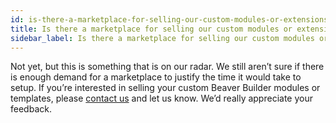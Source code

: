 ```yaml
---
id: is-there-a-marketplace-for-selling-our-custom-modules-or-extensions
title: Is there a marketplace for selling our custom modules or extensions?
sidebar_label: Is there a marketplace for selling our custom modules or extensions?
---
```


Not yet, but this is something that is on our radar. We still aren’t sure if
there is enough demand for a marketplace to justify the time it would take to
setup. If you’re interested in selling your custom Beaver Builder modules or
templates, please  [contact us](https://www.wpbeaverbuilder.com/contact/) and
let us know. We’d really appreciate your feedback.
